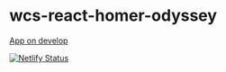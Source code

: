 # wcs-react-homer-odyssey

[App on develop](https://react-homer-odyssey.netlify.com)

[![Netlify Status](https://api.netlify.com/api/v1/badges/a0b89c6a-8b3f-41ea-acfa-56f656983e67/deploy-status)](https://app.netlify.com/sites/react-homer-odyssey/deploys)
